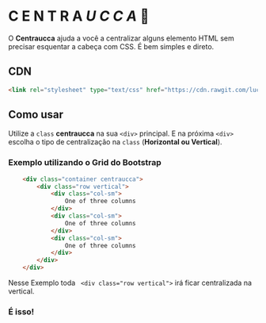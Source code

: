# __C E N T R A__ _U C C A_ :rocket:
O __Centraucca__ ajuda a você a centralizar alguns elemento HTML sem precisar esquentar a cabeça com CSS. É bem simples e direto.

## CDN
```html
<link rel="stylesheet" type="text/css" href="https://cdn.rawgit.com/luccadias/Centraucca/master/centraucca.css">
```
## Como usar
Utilize a ```class```  __centraucca__ na sua ```<div>``` principal.
E na próxima ```<div>``` escolha o tipo de centralização na ```class``` (__Horizontal ou Vertical__).

### Exemplo utilizando o Grid do Bootstrap
```html
    <div class="container centraucca">
        <div class="row vertical">
            <div class="col-sm">
                One of three columns
            </div>
            <div class="col-sm">
                One of three columns
            </div>
            <div class="col-sm">
                One of three columns
            </div>
        </div>
    </div>
```
Nesse Exemplo toda ``` <div class="row vertical">``` irá ficar centralizada na vertical.

### É isso!
